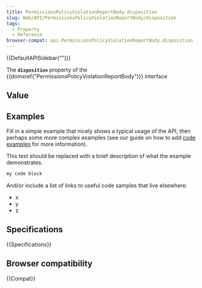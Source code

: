 ```yaml
---
title: PermissionsPolicyViolationReportBody.disposition
slug: Web/API/PermissionsPolicyViolationReportBody/disposition
tags:
  - Property
  - Reference
browser-compat: api.PermissionsPolicyViolationReportBody.disposition
---
```

{{DefaultAPISidebar("")}}

The **`disposition`** property of the {{domxref("PermissionsPolicyViolationReportBody")}} interface 

## Value



## Examples

Fill in a simple example that nicely shows a typical usage of the API, then perhaps some more complex examples (see our guide on how to add [code examples](/en-US/docs/MDN/Contribute/Structures/Code_examples) for more information).

This text should be replaced with a brief description of what the example demonstrates.

```js
my code block
```

And/or include a list of links to useful code samples that live elsewhere:

*   x
*   y
*   z

## Specifications

{{Specifications}}

## Browser compatibility

{{Compat}}


